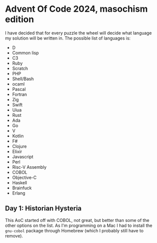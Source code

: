 # Advent Of Code 2024, masochism edition

I have decided that for every puzzle the wheel will decide what language my solution
will be written in. The possible list of languages is: 

- D
- Common lisp
- C3
- Ruby
- Scratch
- PHP
- Shell/Bash
- ocaml
- Pascal
- Fortran
- Zig
- Swift
- Uiua
- Rust
- Ada
- Go
- V
- Kotlin
- F#
- Clojure
- Elixir
- Javascript
- Perl
- Risc-V Assembly
- COBOL
- Objective-C
- Haskell
- Brainfuck
- Erlang

## Day 1: Historian Hysteria

This AoC started off with COBOL, not great, but better than some of the other options
on the list. As I'm programming on a Mac I had to install the `gnu-cobol` package
through Homebrew (which I probably still have to remove).